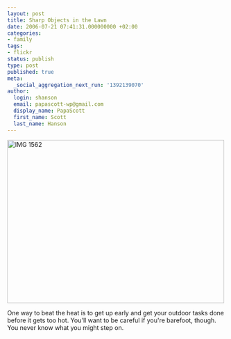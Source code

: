 ```yaml
---
layout: post
title: Sharp Objects in the Lawn
date: 2006-07-21 07:41:31.000000000 +02:00
categories:
- family
tags:
- flickr
status: publish
type: post
published: true
meta:
  _social_aggregation_next_run: '1392139070'
author:
  login: shanson
  email: papascott-wp@gmail.com
  display_name: PapaScott
  first_name: Scott
  last_name: Hanson
---
```

<p><a href="http://www.flickr.com/photos/papascott/194522144/" title="Photo Sharing"><img src="http://static.flickr.com/57/194522144_85ea35bbbd.jpg" width="500" height="375" alt="IMG 1562" /></a></p>
<p>One way to beat the heat is to get up early and get your outdoor tasks done before it gets too hot. You'll want to be careful if you're barefoot, though. You never know what you might step on.</p>
